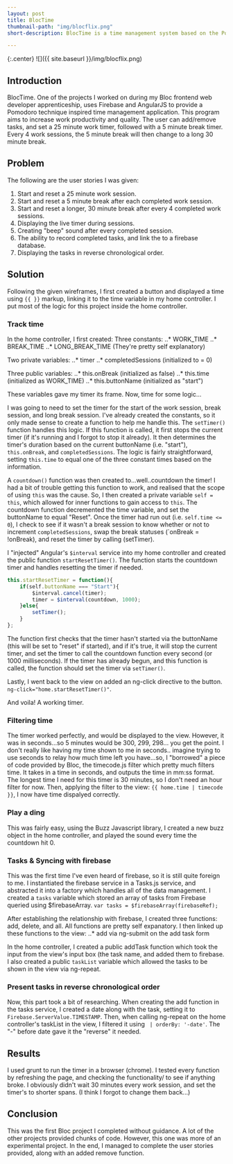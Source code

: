 ```yaml
---
layout: post
title: BlocTime
thumbnail-path: "img/blocflix.png"
short-description: BlocTime is a time management system based on the Pomodoro technique using AngularJS and Firebase.

---
```


{:.center}
![]({{ site.baseurl }}/img/blocflix.png)

## Introduction

BlocTime. One of the projects I worked on during my Bloc frontend web developer apprenticeship, uses Firebase and AngularJS to provide a Pomodoro technique inspired time management application. This program aims to increase work productivity and quality. The user can add/remove tasks, and set a 25 minute work timer, followed with a 5 minute break timer. Every 4 work sessions, the 5 minute break will then change to a long 30 minute break.

## Problem

The following are the user stories I was given:
1. Start and reset a 25 minute work session.
2. Start and reset a 5 minute break after each completed work session.
3. Start and reset a longer, 30 minute break after every 4 completed work sessions.
4. Displaying the live timer during sessions.
5. Creating "beep" sound after every completed session.
6. The ability to record completed tasks, and link the to a firebase database.
7. Displaying the tasks in reverse chronological order. 

## Solution

Following the given wireframes, I first created a button and displayed a time using `{{ }}` markup, linking it to the time variable in my home controller. I put most of the logic for this project inside the home controller.

### Track time 

In the home controller, I first created: 
Three constants:
..* WORK_TIME
..* BREAK_TIME
..* LONG_BREAK_TIME
(They're pretty self explanatory)

Two private variables:
..* timer
..* completedSessions (initialized to = 0)

Three public variables:
..* this.onBreak (initialized as false)
..* this.time (initialized as WORK_TIME)
..* this.buttonName (initialized as "start")

These variables gave my timer its frame. Now, time for some logic...

I was going to need to set the timer for the start of the work session, break session, and long break session. I've already created the constants, so it only made sense to create a function to help me handle this. The `setTimer()` function handles this logic. If this function is called, it first stops the current timer (if it's running and I forgot to stop it already). It then determines the timer's duration based on the current buttonName (i.e. "start"), `this.onBreak`, and `completedSessions`. The logic is fairly straightforward, setting `this.time` to equal one of the three constant times based on the information. 

A `countdown()` function was then created to...well..countdown the timer! I had a bit of trouble getting this function to work, and realised that the scope of using `this` was the cause. So, I then created a private variable `self = this`, which allowed for inner functions to gain access to `this`. The countdown function decremented the time variable, and set the buttonName to equal "Reset". Once the timer had run out (i.e. `self.time <= 0`), I check to see if it wasn't a break session to know whether or not to increment `completedSessions`, swap the break statuses (`onBreak = !onBreak), and reset the timer by calling (setTimer).

I "injected" Angular's `$interval` service into my home controller and created the public function `startResetTimer()`. The function starts the countdown timer and handles resetting the timer if needed.

```javascript
this.startResetTimer = function(){
    if(self.buttonName === "Start"){
        $interval.cancel(timer);
        timer = $interval(countdown, 1000);
    }else{
        setTimer();
    }
};
```

The function first checks that the timer hasn't started via the buttonName (this will be set to "reset" if started), and if it's true, it will stop the current timer, and set the timer to call the countdown function every second (or 1000 milliseconds). If the timer has already begun, and this function is called, the function should set the timer via `setTimer()`.

Lastly, I went back to the view on added an ng-click directive to the button. `ng-click="home.startResetTimer()"`.

And voila! A working timer. 

### Filtering time

The timer worked perfectly, and would be displayed to the view. However, it was in seconds...so 5 minutes would be 300, 299, 298... you get the point. I don't really like having my time shown to me in seconds.. imagine trying to use seconds to relay how much time left you have...so, I "borrowed" a piece of code provided by Bloc, the timecode.js filter which pretty much filters time. It takes in a time in seconds, and outputs the time in mm:ss format. The longest time I need for this timer is 30 minutes, so I don't need an hour filter for now. Then, applying the filter to the view: `{{ home.time | timecode }}`, I now have time dispalyed correctly. 

### Play a ding

This was fairly easy, using the Buzz Javascript library, I created a new buzz object in the home controller, and played the sound every time the countdown hit 0. 

### Tasks & Syncing with firebase

This was the first time I've even heard of firebase, so it is still quite foreign to me. I instantiated the firebase service in a Tasks.js service, and abstracted it into a factory which handles all of the data management. I created a `tasks` variable which stored an array of tasks from Firebase queried using $firebaseArray. `var tasks = $firebaseArray(firebaseRef);`

After establishing the relationship with firebase, I created three functions: add, delete, and all. All functions are pretty self expanatory. I then linked up these functions to the view: 
..* add via ng-submit on the add task form

In the home controller, I created a public addTask function which took the input from the view's input box (the task name, and added them to firebase. I also created a public `taskList` variable which allowed the tasks to be shown in the view via ng-repeat. 

### Present tasks in reverse chronological order

Now, this part took a bit of researching. When creating the add function in the tasks service, I created a date along with the task, setting it to `Firebase.ServerValue.TIMESTAMP`. Then, when calling ng-repeat on the home controller's taskList in the view, I filtered it using ` | orderBy: '-date'`. The "-" before date gave it the "reverse" it needed. 

## Results

I used grunt to run the timer in a browser (chrome). I tested every function by refreshing the page, and checking the functionality/ to see if anything broke. I obviously didn't wait 30 minutes every work session, and set the timer's to shorter spans. (I think I forgot to change them back...)

## Conclusion

This was the first Bloc project I completed without guidance. A lot of the other projects provided chunks of code. However, this one was more of an experimental project. In the end, I managed to complete the user stories provided, along with an added remove function. 


